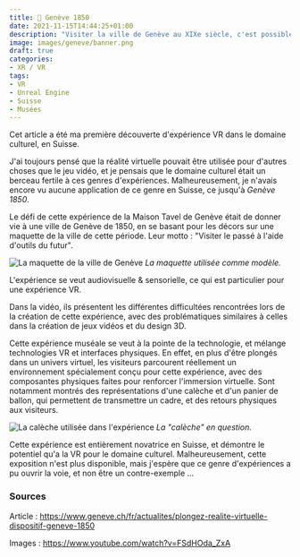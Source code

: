 ```yaml
---
title: 📜 Genève 1850
date: 2021-11-15T14:44:25+01:00
description: "Visiter la ville de Genève au XIXe siècle, c'est possible grâce à la réalité virtuelle !"
image: images/geneve/banner.png
draft: true
categories:
- XR / VR
tags: 
- VR
- Unreal Engine
- Suisse
- Musées
---
```


Cet article a été ma première découverte d'expérience VR dans le domaine culturel, en Suisse.

J'ai toujours pensé que la réalité virtuelle pouvait être utilisée pour d'autres choses que le jeu vidéo, et je pensais que le domaine culturel était un berceau fertile à ces genres d'expériences. Malheureusement, je n'avais encore vu aucune application de ce genre en Suisse, ce jusqu'à *Genève 1850*.

Le défi de cette expérience de la Maison Tavel de Genève était de donner vie à une ville de Genève de 1850, en se basant pour les décors sur une maquette de la ville de cette période. Leur motto : "Visiter le passé à l'aide d'outils du futur".

![La maquette de la ville de Genève](/labveiltech/images/geneve/maquette.png)
*La maquette utilisée comme modèle.*

L'expérience se veut audiovisuelle & sensorielle, ce qui est particulier pour une expérience VR.

Dans la vidéo, ils présentent les différentes difficultées rencontrées lors de la création de cette expérience, avec des problématiques similaires à celles dans la création de jeux vidéos et du design 3D.

Cette expérience muséale se veut à la pointe de la technologie, et mélange technologies VR et interfaces physiques. En effet, en plus d'être plongés dans un univers virtuel, les visiteurs parcourent réellement un environnement spécialement conçu pour cette expérience, avec des composantes physiques faites pour renforcer l'immersion virtuelle. Sont notamment montrés des représentations d'une calèche et d'un panier de ballon, qui permettent de transmettre un cadre, et des retours physiques aux visiteurs.

![La calèche utilisée dans l'expérience](/labveiltech/images/geneve/caleche.png)
*La "calèche" en question.*

Cette expérience est entièrement novatrice en Suisse, et démontre le potentiel qu'a la VR pour le domaine culturel. Malheureusement, cette exposition n'est plus disponible, mais j'espère que ce genre d'expériences a pu ouvrir la voie, et non être un contre-exemple ...

### Sources

Article : https://www.geneve.ch/fr/actualites/plongez-realite-virtuelle-dispositif-geneve-1850

Images : https://www.youtube.com/watch?v=FSdHOda_ZxA

